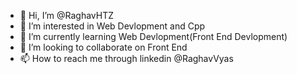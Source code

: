 - 👋 Hi, I’m @RaghavHTZ
- 👀 I’m interested in Web Devlopment and Cpp
- 🌱 I’m currently learning Web Devlopment(Front End Devlopment)
- 💞️ I’m looking to collaborate on Front End
- 📫 How to reach me through linkedin @RaghavVyas

<!---
RaghavHTZ/RaghavHTZ is a ✨ special ✨ repository because its `README.md` (this file) appears on your GitHub profile.
You can click the Preview link to take a look at your changes.
--->
